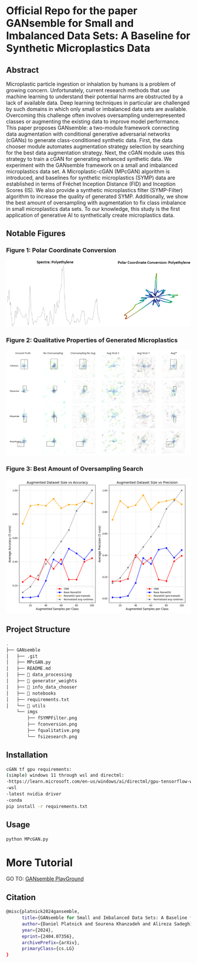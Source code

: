 # Official Repo for the paper GANsemble for Small and Imbalanced Data Sets: A Baseline for Synthetic Microplastics Data

## Abstract

Microplastic particle ingestion or inhalation by humans is a problem of growing concern. Unfortunately, current research methods that use machine learning to understand their potential harms are obstructed by a lack of available data. Deep learning techniques in particular are challenged by such domains in which only small or imbalanced data sets are available. Overcoming this challenge often involves oversampling underrepresented classes or augmenting the existing data to improve model performance. This paper proposes GANsemble: a two-module framework connecting data augmentation with conditional generative adversarial networks (cGANs) to generate class-conditioned synthetic data. First, the data chooser module automates augmentation strategy selection by searching for the best data augmentation strategy. Next, the cGAN module uses this strategy to train a cGAN for generating enhanced synthetic data. We experiment with the GANsemble framework on a small and imbalanced microplastics data set. A Microplastic-cGAN (MPcGAN) algorithm is introduced, and baselines for synthetic microplastics (SYMP) data are established in terms of Fréchet Inception Distance (FID) and Inception Scores (IS). We also provide a synthetic microplastics filter (SYMP-Filter) algorithm to increase the quality of generated SYMP. Additionally, we show the best amount of oversampling with augmentation to fix class imbalance in small microplastics data sets. To our knowledge, this study is the first application of generative AI to synthetically create microplastics data. 


## Notable Figures

### Figure 1: Polar Coordinate Conversion
![Figure 1](imgs/fconversion.png)
### Figure 2: Qualitative Properties of Generated Microplastics
![Figure 2](imgs/fqualitative.png)
### Figure 3: Best Amount of Oversampling Search
![Figure 3](imgs/fsizesearch.png)


## Project Structure

```bash
.
├── GANsemble
│   ├── .git
│   ├── MPcGAN.py
│   ├── README.md
│   ├── 📁 data_processing
│   ├── 📁 generator_weights
│   ├── 📁 info_data_chooser
│   ├── 📁 notebooks
│   ├── requirements.txt
│   └── 📁 utils
    └── imgs
        ├── fSYMPFilter.png
        ├── fconversion.png
        ├── fqualitative.png
        └── fsizesearch.png
```


## Installation

```bash
cGAN tf gpu requirements:
(simple) windows 11 through wsl and directml:
-https://learn.microsoft.com/en-us/windows/ai/directml/gpu-tensorflow-wsl follow instructions from link
-wsl
-latest nvidia driver
-conda
pip install -r requirements.txt
```

## Usage

```bash
python MPcGAN.py
```

# More Tutorial

GO TO: [GANsemble PlayGround](notebooks/playground.ipynb)

## Citation

```bash
@misc{platnick2024gansemble,
      title={GANsemble for Small and Imbalanced Data Sets: A Baseline for Synthetic Microplastics Data}, 
      author={Daniel Platnick and Sourena Khanzadeh and Alireza Sadeghian and Richard Anthony Valenzano},
      year={2024},
      eprint={2404.07356},
      archivePrefix={arXiv},
      primaryClass={cs.LG}
}
```
